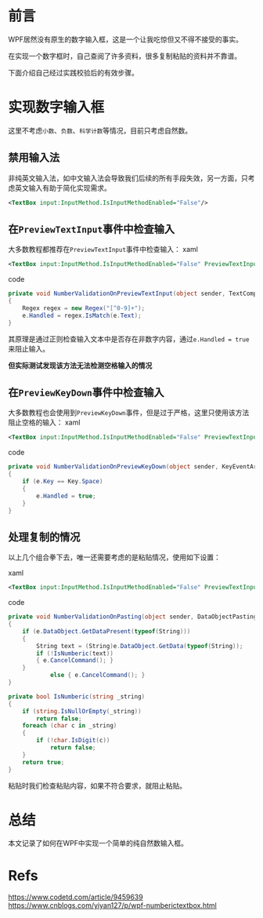 # 前言
WPF居然没有原生的数字输入框，这是一个让我吃惊但又不得不接受的事实。

在实现一个数字框时，自己查阅了许多资料，很多复制粘贴的资料并不靠谱。

下面介绍自己经过实践校验后的有效步骤。

# 实现数字输入框
这里不考虑`小数`、`负数`、`科学计数`等情况，目前只考虑自然数。

## 禁用输入法
非纯英文输入法，如中文输入法会导致我们后续的所有手段失效，另一方面，只考虑英文输入有助于简化实现需求。
```xml
<TextBox input:InputMethod.IsInputMethodEnabled="False"/>
```

## 在`PreviewTextInput`事件中检查输入
大多数教程都推荐在`PreviewTextInput`事件中检查输入：
xaml
```xml
<TextBox input:InputMethod.IsInputMethodEnabled="False" PreviewTextInput="NumberValidationOnPreviewTextInput"/>
```

code
```c#
private void NumberValidationOnPreviewTextInput(object sender, TextCompositionEventArgs e)
{
    Regex regex = new Regex("[^0-9]+");
    e.Handled = regex.IsMatch(e.Text);
}
```
其原理是通过正则检查输入文本中是否存在非数字内容，通过`e.Handled = true`来阻止输入。

**但实际测试发现该方法无法检测空格输入的情况**

## 在`PreviewKeyDown`事件中检查输入
大多数教程也会使用到`PreviewKeyDown`事件，但是过于严格，这里只使用该方法阻止空格的输入：
xaml
```xml
<TextBox input:InputMethod.IsInputMethodEnabled="False" PreviewTextInput="NumberValidationOnPreviewTextInput" PreviewKeyDown="NumberValidationOnPreviewKeyDown"/>
```

code
```c#
private void NumberValidationOnPreviewKeyDown(object sender, KeyEventArgs e)
{
    if (e.Key == Key.Space)
    {
        e.Handled = true;
    }
}
```

## 处理复制的情况
以上几个组合拳下去，唯一还需要考虑的是粘贴情况，使用如下设置：

xaml
```xml
<TextBox input:InputMethod.IsInputMethodEnabled="False" PreviewTextInput="NumberValidationOnPreviewTextInput" PreviewKeyDown="NumberValidationOnPreviewKeyDown" DataObject.Pasting="NumberValidationOnPasting"/>
```

code
```c#
private void NumberValidationOnPasting(object sender, DataObjectPastingEventArgs e)
{
    if (e.DataObject.GetDataPresent(typeof(String)))
    {
        String text = (String)e.DataObject.GetData(typeof(String));
        if (!IsNumberic(text))
        { e.CancelCommand(); }
    }
            else { e.CancelCommand(); }
}

private bool IsNumberic(string _string)
{
    if (string.IsNullOrEmpty(_string))
        return false;
    foreach (char c in _string)
    {
        if (!char.IsDigit(c))
            return false;
    }
    return true;
}
```
粘贴时我们检查粘贴内容，如果不符合要求，就阻止粘贴。

# 总结
本文记录了如何在WPF中实现一个简单的纯自然数输入框。

# Refs
https://www.codetd.com/article/9459639
https://www.cnblogs.com/yiyan127/p/wpf-numberictextbox.html